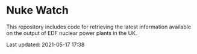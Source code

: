 # Nuke Watch

This repository includes code for retrieving the latest information available on the output of EDF nuclear power plants in the UK.

Last updated: 2021-05-17 17:38